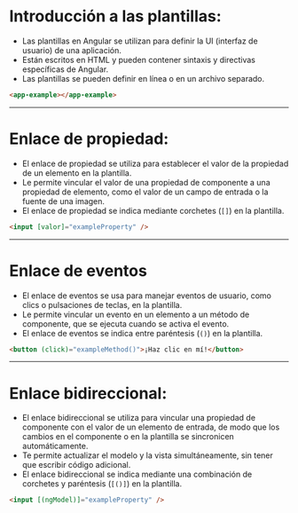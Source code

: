 # **Introducción a las plantillas:**

- Las plantillas en Angular se utilizan para definir la UI (interfaz de usuario) de una aplicación.
- Están escritos en HTML y pueden contener sintaxis y directivas específicas de Angular.
- Las plantillas se pueden definir en línea o en un archivo separado.

```html
<app-example></app-example>
```

---

# **Enlace de propiedad:**

- El enlace de propiedad se utiliza para establecer el valor de la propiedad de un elemento en la plantilla.
- Le permite vincular el valor de una propiedad de componente a una propiedad de elemento, como el valor de un campo de entrada o la fuente de una imagen.
- El enlace de propiedad se indica mediante corchetes (`[]`) en la plantilla.

```html
<input [valor]="exampleProperty" />
```

---

# **Enlace de eventos**

- El enlace de eventos se usa para manejar eventos de usuario, como clics o pulsaciones de teclas, en la plantilla.
- Le permite vincular un evento en un elemento a un método de componente, que se ejecuta cuando se activa el evento.
- El enlace de eventos se indica entre paréntesis (`()`) en la plantilla.

```html
<button (click)="exampleMethod()">¡Haz clic en mí!</button>
```

---

# **Enlace bidireccional:**

- El enlace bidireccional se utiliza para vincular una propiedad de componente con el valor de un elemento de entrada, de modo que los cambios en el componente o en la plantilla se sincronicen automáticamente.
- Te permite actualizar el modelo y la vista simultáneamente, sin tener que escribir código adicional.
- El enlace bidireccional se indica mediante una combinación de corchetes y paréntesis (`[()]`) en la plantilla.

```html
<input [(ngModel)]="exampleProperty" />
```
